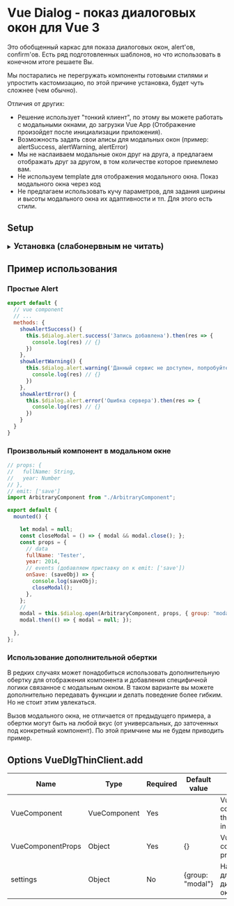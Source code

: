 
# Vue Dialog - показ диалоговых окон для Vue 3
Это обобщенный каркас для показа диалоговых окон, alert'ов, confirm'ов.
Есть ряд подготовленных шаблонов, но что использовать в конечном итоге решаете Вы.

Мы постарались не перегружать компоненты готовыми стилями и упростить кастомизацию,
по этой причине установка, будет чуть сложнее (чем обычно).

Отличия от других:
- Решение использует "тонкий клиент", 
  по этому вы можете работать с модальными окнами,
  до загрузки Vue App 
  (Отображение произойдет после инициализации приложения).
- Возможность задать свои алисы для модальных окон 
  (пример: alertSuccess, alertWarning, alertError)
- Мы не наслаиваем модальные окон друг на друга, 
  а предлагаем отображать друг за другом, 
  в том количестве которое приемлемо вам.
- Не используем template для отображения модального окна. Показ модального окна через код
- Не предлагаем использовать кучу параметров,
  для задания ширины и высоты модального окна
  их адаптивности и тп. Для этого есть стили.
  

## Setup

<details>
<summary><b style="font-size: 1.3em;">Установка (слабонервным не читать)</b></summary>

### Шаг 1
```bash
yarn add vue-dlg
# Or using npm
npm install vue-dlg --save
```

### Шаг 2
Создайте папку в удобном месте для файлов настроек плагина.
Предположим "./plugin/vue-dlg". 
В этой папке создайте следующие файлы:

<details>
<summary><b style="font-size: 1.3em;">group-settings.js</b></summary>

```js
//
import {addGroupSetting} from "vue-dlg/src/VueDlgGroupSettings";

// задаем настройки для разных групп
addGroupSetting('modal', {
  // максимальное количество модальных окон на экране в этой группе
  maxDisplayItem: 1,
  // показывать overlay?
  overlay      : true,
});

addGroupSetting('notify', {
  maxDisplayItem: 3,
  overlay      : false,
});
```

</details>

<details>
<summary><b style="font-size: 1.3em;">action.js</b></summary>

```js
// Тонкий клиент
import VueDlgThinClient from 'vue-dlg/src/VueDlgThinClient';
// Темплейты модальных окон
import DialogBox        from "vue-dlg/src/Template/DialogBox";
import DialogNotify     from "vue-dlg/src/Template/DialogNotify";

// настраиваем список модальных окон
export default {
  open: VueDlgThinClient, // function (VueComponent, VueComponentProps, setting)

  alert: {
    success: (message) => {
      return VueDlgThinClient(
              DialogBox,
              { title: "Успешно", message: message, okLabel: 'Ok', theme: "success", },
              { group: 'modal' }
      );
    },
    warning: (message) => {
      return VueDlgThinClient(
              DialogBox,
              { title: "Предупреждение", message: message, okLabel: 'Ok', theme: "warning" },
              { group: 'modal' }
      );
    },
    error: (message) => {
      return VueDlgThinClient(
              DialogBox,
              { title: "Ошибка", message: message, okLabel: 'Ok', theme: "error" },
              { group: 'modal' }
      );
    },
  },

  confirm(message, options = {}){
    return VueDlgThinClient(
            DialogBox,
            {
              title: "Подтвердите действие",
              message: message,
              okLabel: (options && options.okLabel) ? options.okLabel : 'Ok',
              cancelLabel: (options && options.cancelLabel) ? options.cancelLabel : 'Отмена',
            },
            { group: 'modal' }
    );
  },

  notify: (title, message) => {
    return VueDlgThinClient(
            DialogNotify,
            { title: title, message: message },
            { group: 'notify' }
    );
  }
};
```

</details>

<details>
<summary><b style="font-size: 1.3em;">style.scss</b></summary>

```scss

.dlg .dlg-overlay {
  background: var(--dlg-overlay, rgba(0,0,0,0.5));
  cursor: default;
  display: block;
  position: fixed;
  top: 0;
  left: 0;
  right: 0;
  bottom: 0;
}

.dlg .dlg-container{
  pointer-events: none;
  & > div {
    pointer-events: all;
  }
}

.dlg .dlg-container.dlg-container-notify{
  position: fixed;
  left: 10px;
  top: 10px;
  width: 320px;
  z-index: 420;

  & > div {
    margin-bottom: 5px;
  }
  & > div:last-child {
    margin-bottom: 0px;
  }

}


.dlg .dlg-container.dlg-container-modal {

  position: fixed;
  top: 0;
  left: 0;
  right: 0;
  bottom: 0;
  z-index: 400;

  overflow: hidden;
  opacity: 1;

  display: flex;
  display: -ms-flexbox;
  align-items: center;
  -ms-flex-align: center;
  -ms-flex-pack: center;
  justify-content: center;


  & > div {
    width: 100%;
    max-width: 740px;
    padding-left: 20px;
    padding-right: 20px;
    margin-bottom: 20px;
  }
  & > div:last-child {
    margin-bottom: 0px;
  }
}
```

</details>

<details>
<summary><b style="font-size: 1.3em;">index.js</b></summary>

```js
// Подключаем плагин
import vueDlgPlugin from "vue-dlg/src/plugin";

// настройки модальных групп
import "./group-settings";
// задаем стили
import './style.scss';
// список настроенных действий
import dialogAction from "./action";

// опционально можно сделать глобальным
// global.DIALOG = dialogAction;

// фасад для установки плагина (чтоб не перегружать основной main.js) 
export default {
  install: (app) => {
    vueDlgPlugin.install(app, {action: dialogAction});
  },
};
```

</details>


### Шаг 3
Add dependencies to your `main.js`:
<details>
<summary><b style="font-size: 1.3em;">main.js</b></summary>

```js
import { createApp } from 'vue';
// [ADD]
import vueDlgPluginProxy from './plugin/vue-dlg'
// ...

let app = createApp(App)
// [ADD]
app.use(vueDlgPluginProxy);
// ...
app.use(router);
app.mount('#app');

```

</details>


### Шаг 4
Add the global component to your `App.vue`:

<details>
<summary><b style="font-size: 1.3em;">App.vue</b></summary>

```vue
<template>
  <DialogCore />
  <!-- -->
  <router-view />
</template>

<script>
import DialogCore from "vue-dlg/src/DialogCore";

export default {
  component: {
    DialogCore,
    // ...
  }
  // ...
}
</script>
```

</details>



</details>



## Пример использования

### Простые Alert
```js
export default {
  // vue component
  // ...
  methods: {
    showAlertSuccess() {
      this.$dialog.alert.success('Запись добавлена').then(res => {
        console.log(res) // {}
      })
    },
    showAlertWarning() {
      this.$dialog.alert.warning('Данный сервис не доступен, попробуйте через 5 минут').then(res => {
        console.log(res) // {}
      })
    },
    showAlertError() {
      this.$dialog.alert.error('Ошибка сервера').then(res => {
        console.log(res) // {}
      })
    }
  }
}
```

### Произвольный компонент в модальном окне
```js
// props: {
//   fullName: String,
//   year: Number
// },
// emit: ['save']
import ArbitraryComponent from "./ArbitraryComponent";

export default {
  mounted() {

    let modal = null;
    const closeModal = () => { modal && modal.close(); };
    const props = {
      // data
      fullName: 'Tester',
      year: 2014,
      // events (добавляем приставку on к emit: ['save'])
      onSave: (saveObj) => {
        console.log(saveObj);
        closeModal();
      },
    };
    //
    modal = this.$dialog.open(ArbitraryComponent, props, { group: "modal", theme: "community", close: true });
    modal.then(() => { modal = null; });
    
  },
};
```

### Использование дополнительной обертки
В редких случаях может понадобиться использовать дополнительную обертку для отображения компонента 
и добавления специфичной логики связанное с модальным окном.
В таком варианте вы можете дополнительно передавать функции и делать поведение более гибким.
Но не стоит этим увлекаться.

Вызов модального окна, не отличается от предыдущего примера,
а обертки могут быть на любой вкус 
(от универсальных, до заточенных под конкретный компонент).
По этой примчине мы не будем приводить пример.

## Options VueDlgThinClient.add

| Name              | Type               | Required | Default value   | Info                                  |
| ----------------- | ------------------ | -------- | --------------- | ------------------------------------- |
| VueComponent      | VueComponent       | Yes      |                 | Vue component that opens in a modal   |
| VueComponentProps | Object             | Yes      | {}              | Vue component props data              |
| settings          | Object             | No       | {group: "modal"}| Настройки для диалоговых окон         |



